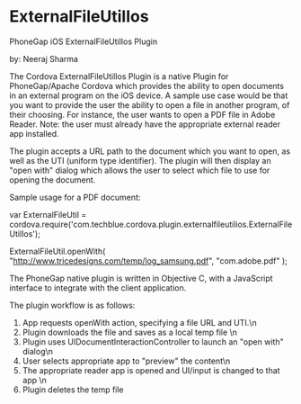 ExternalFileUtilIos
===================

PhoneGap iOS ExternalFileUtilIos Plugin

by: Neeraj Sharma

The Cordova ExternalFileUtilIos Plugin is a native Plugin for PhoneGap/Apache Cordova which provides the ability to open documents in an external program on the iOS device. A sample use case would be that you want to provide the user the ability to open a file in another program, of their choosing. For instance, the user wants to open a PDF file in Adobe Reader.  Note: the user must already have the appropriate external reader app installed.

The plugin accepts a URL path to the document which you want to open, as well as the UTI (uniform type identifier).  The plugin will then display an "open with" dialog which allows the user to select which file to use for opening the document.


Sample usage for a PDF document:

var ExternalFileUtil = cordova.require('com.techblue.cordova.plugin.externalfileutilios.ExternalFileUtilIos'); 

ExternalFileUtil.openWith( "http://www.tricedesigns.com/temp/log_samsung.pdf", "com.adobe.pdf" );


The PhoneGap native plugin is written in Objective C, with a JavaScript interface to integrate with the client application. 

The plugin workflow is as follows:

1) App requests openWith action, specifying a file URL and UTI.\n 
2) Plugin downloads the file and saves as a local temp file \n
3) Plugin uses UIDocumentInteractionController to launch an "open with" dialog\n
4) User selects appropriate app to "preview" the content\n 
5) The appropriate reader app is opened and UI/input is changed to that app \n
6) Plugin deletes the temp file 
